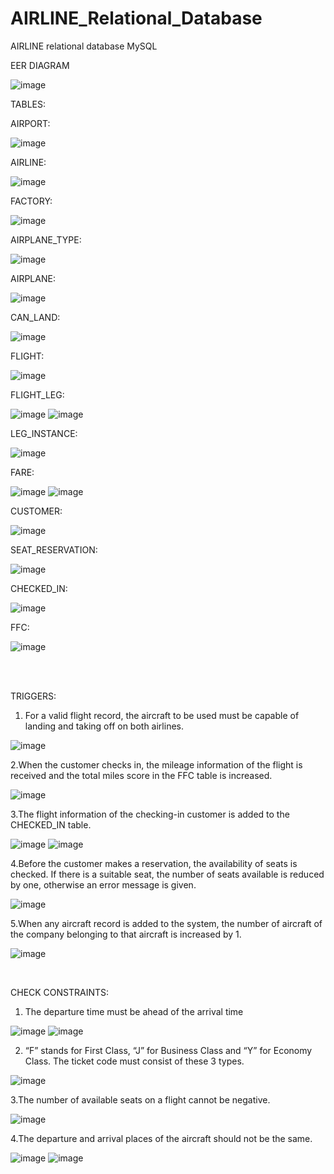 # AIRLINE_Relational_Database
AIRLINE relational database MySQL

EER DIAGRAM

![image](https://user-images.githubusercontent.com/80418105/194514417-a346b6cf-a471-419d-b90d-3bb19e81fc65.png)


TABLES:

AIRPORT:

![image](https://user-images.githubusercontent.com/80418105/194515167-4ccfa48e-62cd-45dc-862d-3d39578a61c1.png)

AIRLINE:

![image](https://user-images.githubusercontent.com/80418105/194515224-0b8c68ce-e848-493e-b946-eaa7927c14f6.png)

FACTORY:

![image](https://user-images.githubusercontent.com/80418105/194515314-01982ad3-4394-4add-b7b1-4943cfee1973.png)

AIRPLANE_TYPE:

![image](https://user-images.githubusercontent.com/80418105/194515377-338ff8d7-74ad-41fb-92fb-e41f60ade39b.png)

AIRPLANE:

![image](https://user-images.githubusercontent.com/80418105/194515433-823d6d96-27ed-43ae-87b8-aa7f27c4f1e7.png)

CAN_LAND:

![image](https://user-images.githubusercontent.com/80418105/194515574-32b83810-0f4c-409d-a30a-6c797ca2040e.png)


FLIGHT:

![image](https://user-images.githubusercontent.com/80418105/194515700-d07ebabb-ebd2-4cd3-847d-a963a8dd8a70.png)

FLIGHT_LEG:

![image](https://user-images.githubusercontent.com/80418105/194515780-a9245be8-fd02-47ca-b213-d2ff3cd35d65.png)
![image](https://user-images.githubusercontent.com/80418105/194515959-382fd72d-886a-4619-ba93-9a30f96451c5.png)


LEG_INSTANCE:

![image](https://user-images.githubusercontent.com/80418105/194516028-00bdc268-bc79-4924-b3bf-9679b145b9e6.png)

FARE:

![image](https://user-images.githubusercontent.com/80418105/194516080-6d75f8f4-bc12-4ffc-910f-2f33a6fbc82b.png)
![image](https://user-images.githubusercontent.com/80418105/194516118-b1ccc32d-c98f-4754-a4e2-0ccf5391cdf9.png)


CUSTOMER:

![image](https://user-images.githubusercontent.com/80418105/194516204-5109cd79-9e6b-4d8b-a5b7-dc4c2b663197.png)


SEAT_RESERVATION:

![image](https://user-images.githubusercontent.com/80418105/194516289-a5fd75c1-9193-414f-894c-73850e30b694.png)


CHECKED_IN:

![image](https://user-images.githubusercontent.com/80418105/194516362-b3414ec8-3e5c-4a0c-a7b2-f347132dcb6f.png)


FFC:

![image](https://user-images.githubusercontent.com/80418105/194516463-31fef3fe-4741-4de6-9010-81587a4e6585.png)


<br><br>


TRIGGERS:

1. For a valid flight record, the aircraft to be used must be capable of landing and taking off on both airlines.

![image](https://user-images.githubusercontent.com/80418105/194517108-36459626-8749-43ef-8ead-196353e2f89b.png)


2.When the customer checks in, the mileage information of the flight is received and the total miles score in the FFC table is increased.

![image](https://user-images.githubusercontent.com/80418105/194517539-3dce2c67-3b5d-40ec-9898-bdbcc3d29a19.png)

3.The flight information of the checking-in customer is added to the CHECKED_IN table.

![image](https://user-images.githubusercontent.com/80418105/194517788-4a207bf8-935a-40b5-94b8-95878fce614b.png)
![image](https://user-images.githubusercontent.com/80418105/194517825-53b0ed95-3cbe-4ce2-9d59-5eb1737b5a30.png)


4.Before the customer makes a reservation, the availability of seats is checked. If there is a suitable seat, the number of seats available is reduced by one, otherwise an error message is given.

![image](https://user-images.githubusercontent.com/80418105/194521605-2d6a6def-c1dd-4ff9-a09b-b9593154d17a.png)

5.When any aircraft record is added to the system, the number of aircraft of the company belonging to that aircraft is increased by 1.

![image](https://user-images.githubusercontent.com/80418105/194521884-a537bd23-aa02-463e-a476-c9149e2e221c.png)


<br>

CHECK CONSTRAINTS:

1. The departure time must be ahead of the arrival time

![image](https://user-images.githubusercontent.com/80418105/194522730-1db1754d-f2b8-4fa4-bfec-fecf6ad6b3e3.png)
![image](https://user-images.githubusercontent.com/80418105/194522779-ef609dc5-5a9c-4428-8649-c94621e363de.png)

2. “F” stands for First Class, “J” for Business Class and “Y” for Economy Class. The ticket code must consist of these 3 types.

![image](https://user-images.githubusercontent.com/80418105/194523036-db3e836a-af42-48b3-a114-44069feee9ec.png)

3.The number of available seats on a flight cannot be negative.

![image](https://user-images.githubusercontent.com/80418105/194523258-386a95eb-6080-476b-a0ed-2441a94f6479.png)


4.The departure and arrival places of the aircraft should not be the same.

![image](https://user-images.githubusercontent.com/80418105/194523457-ff7e36f5-fbcc-4a1d-8513-fae1df75201c.png)
![image](https://user-images.githubusercontent.com/80418105/194523523-7e8d269d-e86c-45f2-891f-d81f67b0639b.png)
